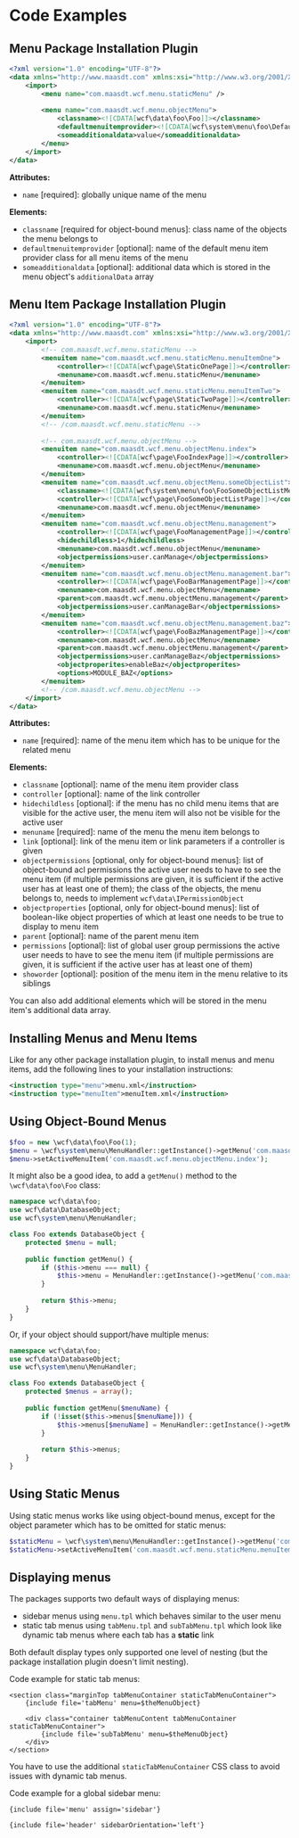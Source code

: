Code Examples
=============

Menu Package Installation Plugin
--------------------------------

```xml
<?xml version="1.0" encoding="UTF-8"?>
<data xmlns="http://www.maasdt.com" xmlns:xsi="http://www.w3.org/2001/XMLSchema-instance" xsi:schemaLocation="http://www.maasdt.com http://www.maasdt.com/XSD/maelstrom/menu.xsd">
	<import>
		<menu name="com.maasdt.wcf.menu.staticMenu" />
		
		<menu name="com.maasdt.wcf.menu.objectMenu">
			<classname><![CDATA[wcf\data\foo\Foo]]></classname>
			<defaultmenuitemprovider><![CDATA[wcf\system\menu\foo\DefaultFooMenuItemProvider]]></defaultmenuitemprovider>
			<someadditionaldata>value</someadditionaldata>
		</menu>
	</import>
</data>
```

**Attributes:**

- `name` [required]: globally unique name of the menu

**Elements:**

- `classname` [required for object-bound menus]: class name of the objects the menu belongs to
- `defaultmenuitemprovider` [optional]: name of the default menu item provider class for all menu items of the menu
- `someadditionaldata` [optional]: additional data which is stored in the menu object's `additionalData` array


Menu Item Package Installation Plugin
-------------------------------------

```xml
<?xml version="1.0" encoding="UTF-8"?>
<data xmlns="http://www.maasdt.com" xmlns:xsi="http://www.w3.org/2001/XMLSchema-instance" xsi:schemaLocation="http://www.maasdt.com http://www.maasdt.com/XSD/maelstrom/menu.xsd">
	<import>
		<!-- com.maasdt.wcf.menu.staticMenu -->
		<menuitem name="com.maasdt.wcf.menu.staticMenu.menuItemOne">
			<controller><![CDATA[wcf\page\StaticOnePage]]></controller>
			<menuname>com.maasdt.wcf.menu.staticMenu</menuname>
		</menuitem>
		<menuitem name="com.maasdt.wcf.menu.staticMenu.menuItemTwo">
			<controller><![CDATA[wcf\page\StaticTwoPage]]></controller>
			<menuname>com.maasdt.wcf.menu.staticMenu</menuname>
		</menuitem>
		<!-- /com.maasdt.wcf.menu.staticMenu -->
		
		<!-- com.maasdt.wcf.menu.objectMenu -->
		<menuitem name="com.maasdt.wcf.menu.objectMenu.index">
			<controller><![CDATA[wcf\page\FooIndexPage]]></controller>
			<menuname>com.maasdt.wcf.menu.objectMenu</menuname>
		</menuitem>
		<menuitem name="com.maasdt.wcf.menu.objectMenu.someObjectList">
			<classname><![CDATA[wcf\system\menu\foo\FooSomeObjectListMenuItemProvider]]></classname>
			<controller><![CDATA[wcf\page\FooSomeObjectListPage]]></controller>
			<menuname>com.maasdt.wcf.menu.objectMenu</menuname>
		</menuitem>
		<menuitem name="com.maasdt.wcf.menu.objectMenu.management">
			<controller><![CDATA[wcf\page\FooManagementPage]]></controller>
			<hidechildless>1</hidechildless>
			<menuname>com.maasdt.wcf.menu.objectMenu</menuname>
			<objectpermissions>user.canManage</objectpermissions>
		</menuitem>
		<menuitem name="com.maasdt.wcf.menu.objectMenu.management.bar">
			<controller><![CDATA[wcf\page\FooBarManagementPage]]></controller>
			<menuname>com.maasdt.wcf.menu.objectMenu</menuname>
			<parent>com.maasdt.wcf.menu.objectMenu.management</parent>
			<objectpermissions>user.canManageBar</objectpermissions>
		</menuitem>
		<menuitem name="com.maasdt.wcf.menu.objectMenu.management.baz">
			<controller><![CDATA[wcf\page\FooBazManagementPage]]></controller>
			<menuname>com.maasdt.wcf.menu.objectMenu</menuname>
			<parent>com.maasdt.wcf.menu.objectMenu.management</parent>
			<objectpermissions>user.canManageBaz</objectpermissions>
			<objectproperites>enableBaz</objectproperites>
			<options>MODULE_BAZ</options>
		</menuitem>
		<!-- /com.maasdt.wcf.menu.objectMenu -->
	</import>
</data>
```

**Attributes:**

- `name` [required]: name of the menu item which has to be unique for the related menu

**Elements:**

- `classname` [optional]: name of the menu item provider class
- `controller` [optional]: name of the link controller
- `hidechildless` [optional]: if the menu has no child menu items that are visible for the active user, the menu item will also not be visible for the active user
- `menuname` [required]: name of the menu the menu item belongs to
- `link` [optional]: link of the menu item or link parameters if a controller is given
- `objectpermissions` [optional, only for object-bound menus]: list of object-bound acl permissions the active user needs to have to see the menu item (if multiple permissions are given, it is sufficient if the active user has at least one of them); the class of the objects, the menu belongs to, needs to implement `wcf\data\IPermissionObject`
- `objectproperties` [optional, only for object-bound menus]: list of boolean-like object properties of which at least one needs to be true to display to menu item
- `parent` [optional]: name of the parent menu item
- `permissions` [optional]: list of global user group permissions the active user needs to have to see the menu item (if multiple permissions are given, it is sufficient if the active user has at least one of them)
- `showorder` [optional]: position of the menu item in the menu relative to its siblings

You can also add additional elements which will be stored in the menu item's additional data array.


Installing Menus and Menu Items
-------------------------------

Like for any other package installation plugin, to install menus and menu items, add the following lines to your installation instructions:

```xml
<instruction type="menu">menu.xml</instruction>
<instruction type="menuItem">menuItem.xml</instruction>
```


Using Object-Bound Menus
------------------------

```php
$foo = new \wcf\data\foo\Foo(1);
$menu = \wcf\system\menu\MenuHandler::getInstance()->getMenu('com.maasdt.wcf.menu.objectMenu', $foo);
$menu->setActiveMenuItem('com.maasdt.wcf.menu.objectMenu.index');
```

It might also be a good idea, to add a `getMenu()` method to the `\wcf\data\foo\Foo` class:

```php
namespace wcf\data\foo;
use wcf\data\DatabaseObject;
use wcf\system\menu\MenuHandler;

class Foo extends DatabaseObject {
	protected $menu = null;
	
	public function getMenu() {
		if ($this->menu === null) {
			$this->menu = MenuHandler::getInstance()->getMenu('com.maasdt.wcf.menu.objectMenu', $this);
		}
		
		return $this->menu;
	}
}
```

Or, if your object should support/have multiple menus:

```php
namespace wcf\data\foo;
use wcf\data\DatabaseObject;
use wcf\system\menu\MenuHandler;

class Foo extends DatabaseObject {
	protected $menus = array();
	
	public function getMenu($menuName) {
		if (!isset($this->menus[$menuName])) {
			$this->menus[$menuName] = MenuHandler::getInstance()->getMenu($menuName, $this);
		}
		
		return $this->menus;
	}
}
```


Using Static Menus
------------------

Using static menus works like using object-bound menus, except for the object parameter which has to be omitted for static menus:

```php
$staticMenu = \wcf\system\menu\MenuHandler::getInstance()->getMenu('com.maasdt.wcf.menu.staticMenu');
$staticMenu->setActiveMenuItem('com.maasdt.wcf.menu.staticMenu.menuItemOne');
```


Displaying menus
----------------

The packages supports two default ways of displaying menus:

- sidebar menus using `menu.tpl` which behaves similar to the user menu
- static tab menus using `tabMenu.tpl` and `subTabMenu.tpl` which look like dynamic tab menus where each tab has a **static** link

Both default display types only supported one level of nesting (but the package installation plugin doesn't limit nesting).

Code example for static tab menus:

```smarty
<section class="marginTop tabMenuContainer staticTabMenuContainer">
	{include file='tabMenu' menu=$theMenuObject}
	
	<div class="container tabMenuContent tabMenuContainer staticTabMenuContainer">
		{include file='subTabMenu' menu=$theMenuObject}
	</div>
</section>
```

You have to use the additional `staticTabMenuContainer` CSS class to avoid issues with dynamic tab menus.

Code example for a global sidebar menu:

```smarty
{include file='menu' assign='sidebar'}

{include file='header' sidebarOrientation='left'}
```
